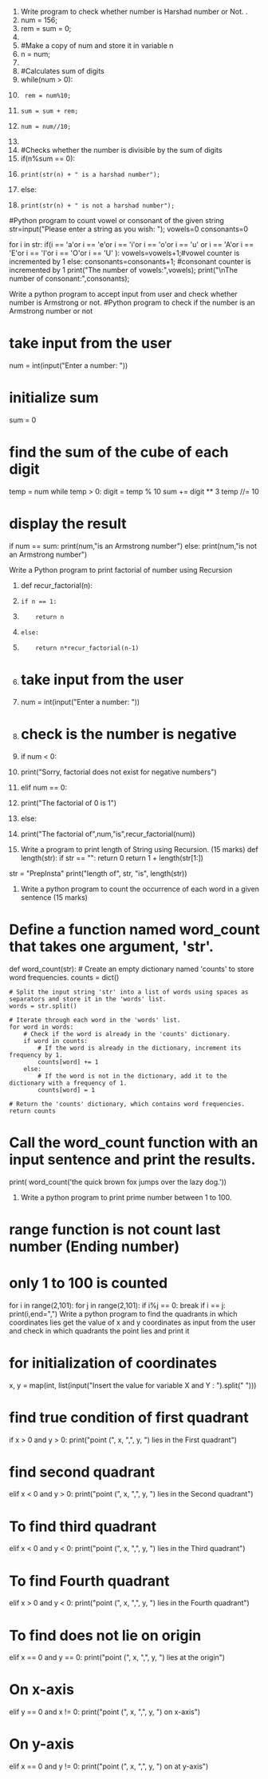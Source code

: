 
1.	Write program to check whether number is Harshad number or Not.				. 			
1.	num = 156;    
2.	rem = sum = 0;    
3.	     
4.	#Make a copy of num and store it in variable n    
5.	n = num;    
6.	     
7.	#Calculates sum of digits    
8.	while(num > 0):    
9.	    rem = num%10;    
10.	    sum = sum + rem;    
11.	    num = num//10;    
12.	     
13.	#Checks whether the number is divisible by the sum of digits    
14.	if(n%sum == 0):    
15.	    print(str(n) + " is a harshad number");    
16.	else:    
17.	    print(str(n) + " is not a harshad number");    


#Python program to count vowel or consonant of the given string
str=input("Please enter a string as you wish: ");
vowels=0
consonants=0

for i in str:
    if(i == 'a'or i == 'e'or i == 'i'or i == 'o'or i == 'u' or
       i == 'A'or i == 'E'or i == 'I'or i == 'O'or i == 'U' ):
           vowels=vowels+1;#vowel counter is incremented by 1
    else:
        consonants=consonants+1;
#consonant counter is incremented by 1
print("The number of vowels:",vowels);
print("\nThe number of consonant:",consonants);


Write a python program to accept input from user and check whether number is Armstrong or not.
#Python program to check if the number is an Armstrong number or not

# take input from the user
num = int(input("Enter a number: "))

# initialize sum
sum = 0

# find the sum of the cube of each digit
temp = num
while temp > 0:
   digit = temp % 10
   sum += digit ** 3
   temp //= 10

# display the result
if num == sum:
   print(num,"is an Armstrong number")
else:
   print(num,"is not an Armstrong number")


Write a Python program to print factorial of number using Recursion
1.	def recur_factorial(n):  
2.	   if n == 1:  
3.	       return n  
4.	   else:  
5.	       return n*recur_factorial(n-1)  
6.	# take input from the user  
7.	num = int(input("Enter a number: "))  
8.	# check is the number is negative  
9.	if num < 0:  
10.	   print("Sorry, factorial does not exist for negative numbers")  
11.	elif num == 0:  
12.	   print("The factorial of 0 is 1")  
13.	else:  
14.	   print("The factorial of",num,"is",recur_factorial(num))  


1.	Write a program to print length of String using Recursion.		 	(15 marks)
def length(str):
    if str == "":
        return 0
    return 1 + length(str[1:])


str = "PrepInsta"
print("length of", str, "is", length(str))


1.	Write a python program to count the occurrence of each word in a given sentence											(15 marks)


# Define a function named word_count that takes one argument, 'str'.
def word_count(str):
    # Create an empty dictionary named 'counts' to store word frequencies.
    counts = dict()
    
    # Split the input string 'str' into a list of words using spaces as separators and store it in the 'words' list.
    words = str.split()

    # Iterate through each word in the 'words' list.
    for word in words:
        # Check if the word is already in the 'counts' dictionary.
        if word in counts:
            # If the word is already in the dictionary, increment its frequency by 1.
            counts[word] += 1
        else:
            # If the word is not in the dictionary, add it to the dictionary with a frequency of 1.
            counts[word] = 1

    # Return the 'counts' dictionary, which contains word frequencies.
    return counts

# Call the word_count function with an input sentence and print the results.
print( word_count('the quick brown fox jumps over the lazy dog.'))


1.	Write a python program to print prime number between 1 to 100.
								

# range function is not count last number (Ending number)
 # only 1 to 100 is counted
 
for i in range(2,101): 
    for j in range(2,101):
        if i%j == 0:
            break
    if i == j:
        print(i,end=",")
Write a python program to find the quadrants in which coordinates lies get the value of x and y coordinates as input from the user and check in which quadrants the point lies and print it
# for initialization of coordinates
x, y = map(int, list(input("Insert the value for variable X and Y : ").split(" ")))

# find true condition of first quadrant
if x > 0 and y > 0:
    print("point (", x, ",", y, ") lies in the First quadrant")

# find second quadrant
elif x < 0 and y > 0:
    print("point (", x, ",", y, ") lies in the Second quadrant")

# To find third quadrant
elif x < 0 and y < 0: 
    print("point (", x, ",", y, ") lies in the Third quadrant")
 # To find Fourth quadrant 
elif x > 0 and y < 0:
    print("point (", x, ",", y, ") lies in the Fourth quadrant")

# To find does not lie on origin
elif x == 0 and y == 0:
    print("point (", x, ",", y, ") lies at the origin")

# On x-axis
elif y == 0 and x != 0:
    print("point (", x, ",", y, ") on x-axis")

# On y-axis
elif x == 0 and y != 0:
    print("point (", x, ",", y, ") on at y-axis")

